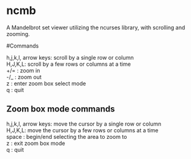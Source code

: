 ncmb
====

A Mandelbrot set viewer utilizing the ncurses library, with scrolling and zooming.

#Commands

h,j,k,l, arrow keys: scroll by a single row or column  
H,J,K,L: scroll by a few rows or columns at a time  
+/=    : zoom in  
-/\_   : zoom out  
z      : enter zoom box select mode  
q      : quit  

## Zoom box mode commands
h,j,k,l, arrow keys: move the cursor by a single row or column  
H,J,K,L: move the cursor by a few rows or columns at a time  
space  : begin/end selecting the area to zoom to  
z      : exit zoom box mode  
q      : quit  
